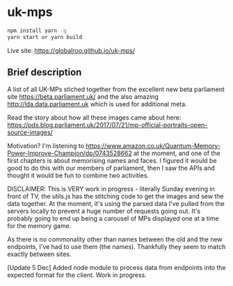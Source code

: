 # uk-mps

```sh
npm install yarn -g
yarn start or yarn build
```
Live site: https://globalroo.github.io/uk-mps/

## Brief description

A list of all UK-MPs stiched together from the excellent new beta parliament site https://beta.parliament.uk/ and the also amazing http://lda.data.parliament.uk which is used for additional meta.

Read the story about how all these images came about here: https://pds.blog.parliament.uk/2017/07/21/mp-official-portraits-open-source-images/

Motivation? I'm listening to https://www.amazon.co.uk/Quantum-Memory-Power-Improve-Champion/dp/0743528662 at the moment, and one of the first chapters is about memorising names and faces. I figured it would be good to do this with our members of parliament, then I saw the APIs and thought it would be fun to combine two activities.

DISCLAIMER: This is VERY work in progress - literally Sunday evening in front of TV, the utils.js has the stitching code to get the images and sew the data together. At the moment, it's using the parsed data I've pulled from the servers locally to prevent a huge number of requests going out. It's probably going to end up being a carousel of MPs displayed one at a time for the memory game.

As there is no commonality other than names between the old and the new endpoints, I've had to use them (the names).
Thankfully they seem to match exactly between sites.

[Update 5 Dec] Added node module to process data from endpoints into the expected format for the client. Work in progress.

